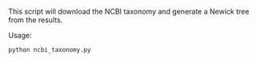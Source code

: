 This script will download the NCBI taxonomy and generate a Newick tree from the results.

Usage:

    python ncbi_taxonomy.py